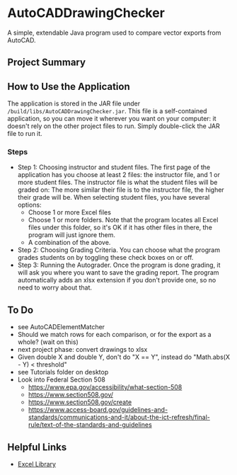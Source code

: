 # AutoCADDrawingChecker
A simple, extendable Java program used to compare vector exports from AutoCAD.

## Project Summary

## How to Use the Application
The application is stored in the JAR file under ```/build/libs/AutoCADDrawingChecker.jar```.
This file is a self-contained application, so you can move it wherever you want on your computer:
it doesn't rely on the other project files to run. Simply double-click the JAR file to run it.
### Steps
* Step 1: Choosing instructor and student files. The first page of the application has you choose at least 2 files: 
the instructor file, and 1 or more student files. The instructor file is what the student files will be graded on: 
The more similar their file is to the instructor file, the higher their grade will be. When selecting student files, you have several options:
    * Choose 1 or more Excel files
    * Choose 1 or more folders. Note that the program locates all Excel files under this folder, so it's OK if it has other files in there, the program will just ignore them.
    * A combination of the above.
* Step 2: Choosing Grading Criteria. You can choose what the program grades students on by toggling these check boxes on or off.
* Step 3: Running the Autograder. Once the program is done grading, it will ask you where you want to save the grading report. 
The program automatically adds an xlsx extension if you don't provide one, so no need to worry about that.

## To Do
* see AutoCADElementMatcher
* Should we match rows for each comparison, or for the export as a whole? (wait on this)
* next project phase: convert drawings to xlsx
* Given double X and double Y, don't do "X == Y", instead do "Math.abs(X - Y) < threshold"
* see Tutorials folder on desktop
* Look into Federal Section 508
    * https://www.epa.gov/accessibility/what-section-508
    * https://www.section508.gov/
    * https://www.section508.gov/create
    * https://www.access-board.gov/guidelines-and-standards/communications-and-it/about-the-ict-refresh/final-rule/text-of-the-standards-and-guidelines


## Helpful Links
* [Excel Library](https://poi.apache.org/apidocs/4.1/)